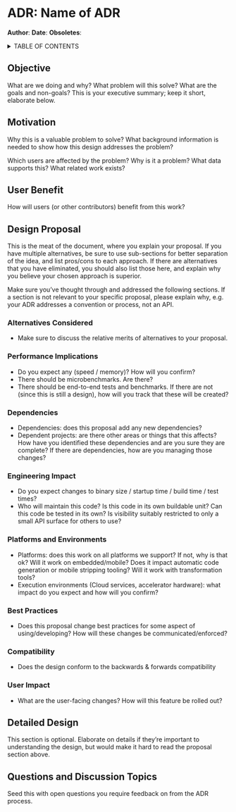 # ADR: Name of ADR

<!--
This template provides a structure for writing Architectural Design Records
(ADRs). Not all ADRs need all sections prsented here, so feel free to tailor the
template to the proposal at hand when writing an ADR.
-->

**Author**:
**Date**:
**Obsoletes**:

<details>
<summary>
TABLE OF CONTENTS
</summary>

- [Objective](#objective)
- [Motivation](#motivation)
- [User Benefit](#user-benefit)
- [Design Proposal](#design-proposal)
  - [Alternatives Considered](#alternatives-considered)
  - [Performance Implications](#performance-implications)
  - [Dependencies](#dependencies)
  - [Engineering Impact](#engineering-impact)
  - [Platforms and Environments](#platforms-and-environments)
  - [Best Practices](#best-practices)
  - [Compatibility](#compatibility)
  - [User Impact](#user-impact)
- [Detailed Design](#detailed-design)
- [Questions and Discussion Topics](#questions-and-discussion-topics)

</details>

## Objective

What are we doing and why? What problem will this solve? What are the goals and non-goals? This is your executive summary; keep it short, elaborate below.

## Motivation

Why this is a valuable problem to solve? What background information is needed to show how this design addresses the problem?

Which users are affected by the problem? Why is it a problem? What data supports this? What related work exists?

## User Benefit

How will users (or other contributors) benefit from this work?

## Design Proposal

This is the meat of the document, where you explain your proposal. If you have multiple alternatives, be sure to use sub-sections for better separation of the idea, and list pros/cons to each approach. If there are alternatives that you have eliminated, you should also list those here, and explain why you believe your chosen approach is superior.

Make sure you’ve thought through and addressed the following sections. If a section is not relevant to your specific proposal, please explain why, e.g. your ADR addresses a convention or process, not an API.

### Alternatives Considered

- Make sure to discuss the relative merits of alternatives to your proposal.

### Performance Implications

- Do you expect any (speed / memory)? How will you confirm?
- There should be microbenchmarks. Are there?
- There should be end-to-end tests and benchmarks. If there are not (since this is still a design), how will you track that these will be created?

### Dependencies

- Dependencies: does this proposal add any new dependencies?
- Dependent projects: are there other areas or things that this affects? How have you identified these dependencies and are you sure they are complete? If there are dependencies, how are you managing those changes?

### Engineering Impact

- Do you expect changes to binary size / startup time / build time / test times?
- Who will maintain this code? Is this code in its own buildable unit? Can this code be tested in its own? Is visibility suitably restricted to only a small API surface for others to use?

### Platforms and Environments

- Platforms: does this work on all platforms we support? If not, why is that ok? Will it work on embedded/mobile? Does it impact automatic code generation or mobile stripping tooling? Will it work with transformation tools?
- Execution environments (Cloud services, accelerator hardware): what impact do you expect and how will you confirm?

### Best Practices

- Does this proposal change best practices for some aspect of using/developing? How will these changes be communicated/enforced?

### Compatibility

- Does the design conform to the backwards & forwards compatibility

### User Impact

- What are the user-facing changes? How will this feature be rolled out?

## Detailed Design

This section is optional. Elaborate on details if they’re important to understanding the design, but would make it hard to read the proposal section above.

## Questions and Discussion Topics

Seed this with open questions you require feedback on from the ADR process.
